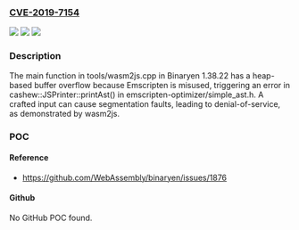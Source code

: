 ### [CVE-2019-7154](https://cve.mitre.org/cgi-bin/cvename.cgi?name=CVE-2019-7154)
![](https://img.shields.io/static/v1?label=Product&message=n%2Fa&color=blue)
![](https://img.shields.io/static/v1?label=Version&message=n%2Fa&color=blue)
![](https://img.shields.io/static/v1?label=Vulnerability&message=n%2Fa&color=brighgreen)

### Description

The main function in tools/wasm2js.cpp in Binaryen 1.38.22 has a heap-based buffer overflow because Emscripten is misused, triggering an error in cashew::JSPrinter::printAst() in emscripten-optimizer/simple_ast.h. A crafted input can cause segmentation faults, leading to denial-of-service, as demonstrated by wasm2js.

### POC

#### Reference
- https://github.com/WebAssembly/binaryen/issues/1876

#### Github
No GitHub POC found.


